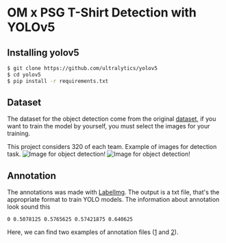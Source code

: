 # OM x PSG T-Shirt Detection with YOLOv5

## Installing yolov5

```bash
$ git clone https://github.com/ultralytics/yolov5
$ cd yolov5
$ pip install -r requirements.txt
```

## Dataset

The dataset for the object detection come from the original [dataset](https://github.com/IgorMeloS/OMxPSG-T-Shirt-Detection/tree/main/dataset), if you want to train the model by yourself, you must select the images for your training.

This project considers 320 of each team. Example of images for detection task.
![Image for object detection!](https://github.com/IgorMeloS/OMxPSG-T-Shirt-Detection/blob/main/OMxPSG_YOLO/images/OM-484.jpg "OMxPSG")
![Image for object detection!](https://github.com/IgorMeloS/OMxPSG-T-Shirt-Detection/blob/main/OMxPSG_YOLO/images/PSG-1152.jpg "OMxPSG")

## Annotation

The annotations was made with [LabelImg](https://github.com/tzutalin/labelImg). The output is a txt file, that's the appropriate format to train YOLO models. The information about annotation look sound this

```
0 0.5078125 0.5765625 0.57421875 0.640625
```

Here, we can find two examples of annotation files ([1](https://github.com/IgorMeloS/OMxPSG-T-Shirt-Detection/blob/main/OMxPSG_YOLO/images/OM-484.txt) and [2](https://github.com/IgorMeloS/OMxPSG-T-Shirt-Detection/blob/main/OMxPSG_YOLO/images/PSG-1152.txt)).
